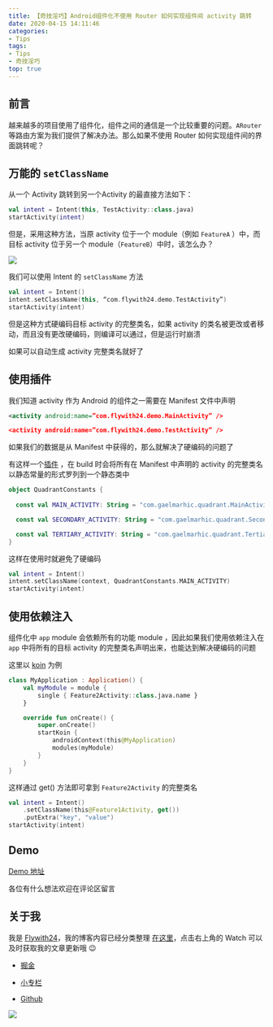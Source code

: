 ```yaml
---
title: 【奇技淫巧】Android组件化不使用 Router 如何实现组件间 activity 跳转
date: 2020-04-15 14:11:46
categories: 
- Tips
tags: 
- Tips
- 奇技淫巧
top: true
---
```


## 前言

越来越多的项目使用了组件化，组件之间的通信是一个比较重要的问题。`ARouter` 等路由方案为我们提供了解决办法。那么如果不使用 Router 如何实现组件间的界面跳转呢？

<!-- more-->

## 万能的 `setClassName`

从一个 Activity 跳转到另一个Activity 的最直接方法如下：

``` kotlin
val intent = Intent(this, TestActivity::class.java)
startActivity(intent)
```



但是，采用这种方法，当原 activity 位于一个 module（例如 `FeatureA` ）中，而目标 activity 位于另一个 module（`FeatureB`）中时，该怎么办？

![](https://gitee.com/flywith24/Album/raw/master/img/20200415110401.png)



我们可以使用 Intent 的 `setClassName` 方法

``` kotlin
val intent = Intent()
intent.setClassName(this, “com.flywith24.demo.TestActivity”)
startActivity(intent)
```



但是这种方式硬编码目标 activity 的完整类名，如果 activity 的类名被更改或者移动，而且没有更改硬编码，则编译可以通过，但是运行时崩溃



如果可以自动生成 activity 完整类名就好了



## 使用插件

我们知道 activity 作为 Android 的组件之一需要在 Manifest 文件中声明



``` xml
<activity android:name=”com.flywith24.demo.MainActivity” />

<activity android:name=”com.flywith24.demo.TestActivity” />
```



如果我们的数据是从 Manifest 中获得的，那么就解决了硬编码的问题了



有这样一个[插件](https://github.com/gaelmarhic/Quadrant) ，在 build 时会将所有在 Manifest 中声明的 activity 的完整类名以静态常量的形式罗列到一个静态类中



``` kotlin
object QuadrantConstants {
  
  const val MAIN_ACTIVITY: String = "com.gaelmarhic.quadrant.MainActivity"

  const val SECONDARY_ACTIVITY: String = "com.gaelmarhic.quadrant.SecondaryActivity"

  const val TERTIARY_ACTIVITY: String = "com.gaelmarhic.quadrant.TertiaryActivity"
}
```



这样在使用时就避免了硬编码



``` kotlin
val intent = Intent()
intent.setClassName(context, QuadrantConstants.MAIN_ACTIVITY)
startActivity(intent)
```



## 使用依赖注入

组件化中 `app` module 会依赖所有的功能 module ，因此如果我们使用依赖注入在 `app` 中将所有的目标 activity 的完整类名声明出来，也能达到解决硬编码的问题



这里以 [koin](https://insert-koin.io/) 为例



``` kotlin
class MyApplication : Application() {
    val myModule = module {
        single { Feature2Activity::class.java.name }
    }

    override fun onCreate() {
        super.onCreate()
        startKoin {
            androidContext(this@MyApplication)
            modules(myModule)
        }
    }
}
```



这样通过 get() 方法即可拿到 `Feature2Activity` 的完整类名



``` kotlin
val intent = Intent()
    .setClassName(this@Feature1Activity, get())
    .putExtra("key", "value")
startActivity(intent)
```



## Demo

[Demo 地址](https://github.com/Flywith24/MultitableModuleApp)



各位有什么想法欢迎在评论区留言



## 关于我

我是 [Flywith24](https://flywith24.gitee.io/)，我的博客内容已经分类整理 [在这里](https://github.com/Flywith24/BlogList)，点击右上角的 Watch 可以及时获取我的文章更新哦 😉



- [掘金](https://juejin.im/user/57c7f6870a2b58006b1cfd6c)

- [小专栏](https://xiaozhuanlan.com/detail)

- [Github](https://github.com/Flywith24)

  

![](https://user-gold-cdn.xitu.io/2020/6/26/172ee567fb4fbf7e?w=1954&h=624&f=jpeg&s=115362)

